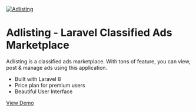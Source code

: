 [![Adlisting](https://s3.envato.com/files/366747542/Preview%20Images.jpg)](https://codecanyon.net/item/hasaal-hospital-management-system-spa-single-page-application/32397840)

# Adlisting - Laravel Classified Ads Marketplace

Adlisting is a classified ads marketplace. With tons of feature, you can view, post & manage ads using this application.

- Built with Laravel 8
- Price plan for premium users
- Beautiful User Interface

[View Demo](https://codecanyon.net/item/hasaal-hospital-management-system-spa-single-page-application/32397840)
